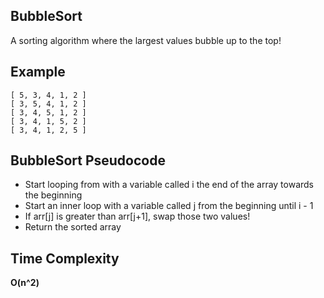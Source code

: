 ## BubbleSort

A sorting algorithm where the largest values bubble up to the top!

## Example

```
[ 5, 3, 4, 1, 2 ]
[ 3, 5, 4, 1, 2 ]
[ 3, 4, 5, 1, 2 ]
[ 3, 4, 1, 5, 2 ]
[ 3, 4, 1, 2, 5 ]
```

## BubbleSort Pseudocode

* Start looping from with a variable called i the end of the array towards the beginning
* Start an inner loop with a variable called j from the beginning until i - 1
* If arr[j] is greater than arr[j+1], swap those two values!
* Return the sorted array

## Time Complexity
**O(n^2)**